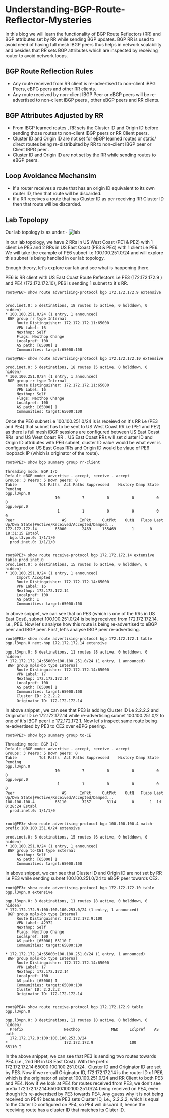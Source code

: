 # Understanding-BGP-Route-Reflector-Mysteries
In this blog we will learn the functionality of BGP Route Reflectors (RR) and BGP attributes set by RR while sending BGP updates. BGP RR is used to avoid need of having full mesh IBGP peers thus helps in network scalability  and besides that RR sets BGP attributes which are inspected by receiving  router to avoid network loops. 

## BGP Route Reflection Rules 
* Any route received from RR client is re-advertised to non-client iBPG Peers, eBPG peers and other RR clients.
* Any route received by non-client IBGP Peer or eBGP peers will be re-advertised to non-client iBGP peers  , other eBGP peers and RR clients. 

## BGP Attributes Adjusted by RR
* From IBGP learned routes , RR sets the Cluster ID and Origin ID before sending those routes to non-client IBGP peers or RR Client peers. 
* Cluster ID and Origin ID are not set for eBGP learned routes or static/ direct routes being re-distribuited by RR to non-client IBGP peer or Client IBPG peer . 
* Cluster ID and Origin ID are not set by the RR while sending routes to eBGP peers.

## Loop Avoidance Mechansim 
* If a router receives a route that has an origin ID equivalent to its own router ID, then that route will be discarded.
* If a RR receives a route that has Cluster ID  as per receiving RR Cluster ID then that route will be discarded. 

## Lab Topolopy 
Our lab topology is as under:-
![lab](./images/lab.png)

In our lab topology, we have 2 RRs in US West Coast (PE1 & PE2) with 1 client i.e PE5 and 2 RRs in US East Coast (PE3 & PE4) with 1 client i.e PE6.  We will take the example of PE6 subnet i.e 100.100.251.0/24 and will explore this subnet is being handled in our lab topology.

Enough theory, let's explore our lab and see what is happening there. 

PE6 is RR client with US East Coast Route Reflectors i.e PE3 (172.172.172.9 ) and PE4 (172.172.172.10), PE6 is sending 1 subnet to it's RR. 

```
root@PE6> show route advertising-protocol bgp 172.172.172.9 extensive 


prod.inet.0: 5 destinations, 18 routes (5 active, 0 holddown, 0 hidden)
* 100.100.251.0/24 (1 entry, 1 announced)
 BGP group rr type Internal
     Route Distinguisher: 172.172.172.11:65000
     VPN Label: 16
     Nexthop: Self
     Flags: Nexthop Change
     Localpref: 100
     AS path: [65000] I 
     Communities: target:65000:100

root@PE6> show route advertising-protocol bgp 172.172.172.10 extensive   

prod.inet.0: 5 destinations, 18 routes (5 active, 0 holddown, 0 hidden)
* 100.100.251.0/24 (1 entry, 1 announced)
 BGP group rr type Internal
     Route Distinguisher: 172.172.172.11:65000
     VPN Label: 16
     Nexthop: Self
     Flags: Nexthop Change
     Localpref: 100
     AS path: [65000] I 
     Communities: target:65000:100
```
Once the PE6 subnet i.e 100.100.251.0/24 is is receievd on it's RR i.e (PE3 and PE4) that subnet has to be sent to US West Coast RR i.e (PE1 and PE2) as there is full mesh iBGP sessions are configured between US East Cosst RRs  and US West Coast RR .  US East Coast RRs will set cluster ID and Origin ID attributes with PE6 subnet, cluster ID value would be what ever is configured on US East Coas RRs and Origin ID would be vlaue of PE6 loopback IP (which is originator of the route). 


```
root@PE3> show bgp summary group rr-client 

Threading mode: BGP I/O
Default eBGP mode: advertise - accept, receive - accept
Groups: 3 Peers: 5 Down peers: 0
Table          Tot Paths  Act Paths Suppressed    History Damp State    Pending
bgp.l3vpn.0          
                      10          7          0          0          0          0
bgp.evpn.0           
                       1          1          0          0          0          0
Peer                     AS      InPkt     OutPkt    OutQ   Flaps Last Up/Dwn State|#Active/Received/Accepted/Damped...
172.172.172.14        65000       2469     135469       1       0    18:31:15 Establ
  bgp.l3vpn.0: 1/1/1/0
  prod.inet.0: 1/1/1/0


root@PE3> show route receive-protocol bgp 172.172.172.14 extensive table prod.inet.0 
prod.inet.0: 6 destinations, 15 routes (6 active, 0 holddown, 0 hidden)
* 100.100.251.0/24 (1 entry, 1 announced)
     Import Accepted
     Route Distinguisher: 172.172.172.14:65000
     VPN Label: 16
     Nexthop: 172.172.172.14
     Localpref: 100
     AS path: I 
     Communities: target:65000:100

```

In above snippet, we can see that on PE3 (which is one of the RRs in US East Cost), subnet 100.100.251.0/24 is being received from 172.172.172.14, i.e., PE6. Now let's analyse how this route is being re-advertised to eBGP peer and IBGP peer. First, let's analyse IBGP peer re-advertising.


```
root@PE3> show route advertising-protocol bgp 172.172.172.1 table bgp.l3vpn.0 next-hop 172.172.172.14 extensive 

bgp.l3vpn.0: 8 destinations, 11 routes (8 active, 0 holddown, 0 hidden)
* 172.172.172.14:65000:100.100.251.0/24 (1 entry, 1 announced)
 BGP group mpls-bb type Internal
     Route Distinguisher: 172.172.172.14:65000
     VPN Label: 17
     Nexthop: 172.172.172.14
     Localpref: 100
     AS path: [65000] I 
     Communities: target:65000:100
     Cluster ID: 2.2.2.2
     Originator ID: 172.172.172.14

```
In above snippet , we can see that PE3  is adding Cluster ID i.e 2.2.2.2 and Originator ID i.e 172.172.172.14 while re-advertising subnet 100.100.251.0/2 to one of it's IBGP peer i.e 172.172.172.1. Now let's inspect same route being re-advertised by PE3 to CE2 over eBPG peering.


```
root@PE3> show bgp summary group to-CE

Threading mode: BGP I/O
Default eBGP mode: advertise - accept, receive - accept
Groups: 3 Peers: 5 Down peers: 0
Table          Tot Paths  Act Paths Suppressed    History Damp State    Pending
bgp.l3vpn.0          
                      10          7          0          0          0          0
bgp.evpn.0           
                       1          1          0          0          0          0
Peer                     AS      InPkt     OutPkt    OutQ   Flaps Last Up/Dwn State|#Active/Received/Accepted/Damped...
100.100.100.4         65110       3257       3114       0       1  1d 0:28:24 Establ
  prod.inet.0: 1/1/1/0


root@PE3> show route advertising-protocol bgp 100.100.100.4 match-prefix 100.100.251.0/24 extensive 

prod.inet.0: 6 destinations, 15 routes (6 active, 0 holddown, 0 hidden)
* 100.100.251.0/24 (1 entry, 1 announced)
 BGP group to-CE1 type External
     Nexthop: Self
     AS path: [65000] I 
     Communities: target:65000:100
```

In above snippet, we can see that Cluster ID and Origin ID are not set by RR i.e PE3 while sending subnet 100.100.251.0/24 to eBGP peer towards CE2.


```
root@PE3> show route advertising-protocol bgp 172.172.172.10 table bgp.l3vpn.0 extensive 

bgp.l3vpn.0: 8 destinations, 11 routes (8 active, 0 holddown, 0 hidden)
* 172.172.172.9:100:100.100.253.0/24 (1 entry, 1 announced)
 BGP group mpls-bb type Internal
     Route Distinguisher: 172.172.172.9:100
     VPN Label: 42972
     Nexthop: Self
     Flags: Nexthop Change
     Localpref: 100
     AS path: [65000] 65110 I 
     Communities: target:65000:100

* 172.172.172.14:65000:100.100.251.0/24 (1 entry, 1 announced)
 BGP group mpls-bb type Internal
     Route Distinguisher: 172.172.172.14:65000
     VPN Label: 17
     Nexthop: 172.172.172.14
     Localpref: 100
     AS path: [65000] I 
     Communities: target:65000:100
     Cluster ID: 2.2.2.2
     Originator ID: 172.172.172.14


root@PE4> show route receive-protocol bgp 172.172.172.9 table bgp.l3vpn.0 

bgp.l3vpn.0: 8 destinations, 11 routes (8 active, 0 holddown, 0 hidden)
  Prefix                  Nexthop              MED     Lclpref    AS path
  172.172.172.9:100:100.100.253.0/24                    
*                         172.172.172.9                100        65110 I
```

In the above snippet, we can see that PE3 is sending two routes towards PE4 (i.e., 2nd RR in US East Cost). With the prefix 172.172.172.14:65000:100.100.251.0/24.  Cluster ID and Originator ID are set by PE3. Now if we re-call Originator ID, 172.172.172.14 is the router ID of PE6, which is the originator of subnet 100.100.251.0/24 and RR Client to both PE3 and PE4. Now if we look at PE4 for routes received from PE3, we don't see prefix 172.172.172.14:65000:100.100.251.0/24 being received on PE4, even though it's re-advertised by PE3 towards PE4. Any guess why it is not being received on PE4? because PE3 sets Cluster ID, i.e., 2.2.2.2, which is equal to the Cluter ID configured on PE4, so PE4 will discard it, hence the receiving route has a cluster ID that matches its Cluter ID.

